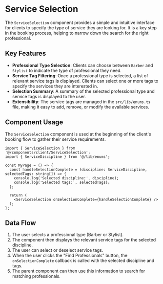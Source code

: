 # Service Selection

The `ServiceSelection` component provides a simple and intuitive interface for clients to specify the type of service they are looking for. It is a key step in the booking process, helping to narrow down the search for the right professional.

## Key Features

- **Professional Type Selection**: Clients can choose between `Barber` and `Stylist` to indicate the type of professional they need.
- **Service Tag Filtering**: Once a professional type is selected, a list of relevant service tags is displayed. Clients can select one or more tags to specify the services they are interested in.
- **Selection Summary**: A summary of the selected professional type and service tags is displayed to the user.
- **Extensibility**: The service tags are managed in the `src/lib/enums.ts` file, making it easy to add, remove, or modify the available services.

## Component Usage

The `ServiceSelection` component is used at the beginning of the client's booking flow to gather their service requirements.

```tsx
import { ServiceSelection } from '@/components/client/ServiceSelection';
import { ServiceDiscipline } from '@/lib/enums';

const MyPage = () => {
  const handleSelectionComplete = (discipline: ServiceDiscipline, selectedTags: string[]) => {
    console.log('Selected discipline:', discipline);
    console.log('Selected tags:', selectedTags);
  };

  return (
    <ServiceSelection onSelectionComplete={handleSelectionComplete} />
  );
};
```

## Data Flow

1.  The user selects a professional type (Barber or Stylist).
2.  The component then displays the relevant service tags for the selected discipline.
3.  The user can select or deselect service tags.
4.  When the user clicks the "Find Professionals" button, the `onSelectionComplete` callback is called with the selected discipline and tags.
5.  The parent component can then use this information to search for matching professionals.
